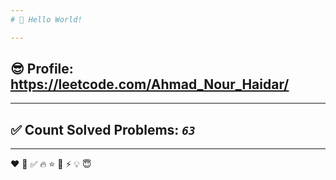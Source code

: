 ```yaml
---
# 👋 Hello World!

---
```

## 😎 Profile: https://leetcode.com/Ahmad_Nour_Haidar/

---
## ✅ Count Solved Problems: ***```63```***

---
❤
👋
‍✅
🔥
⭐
🌟
⚡
💡
😇
